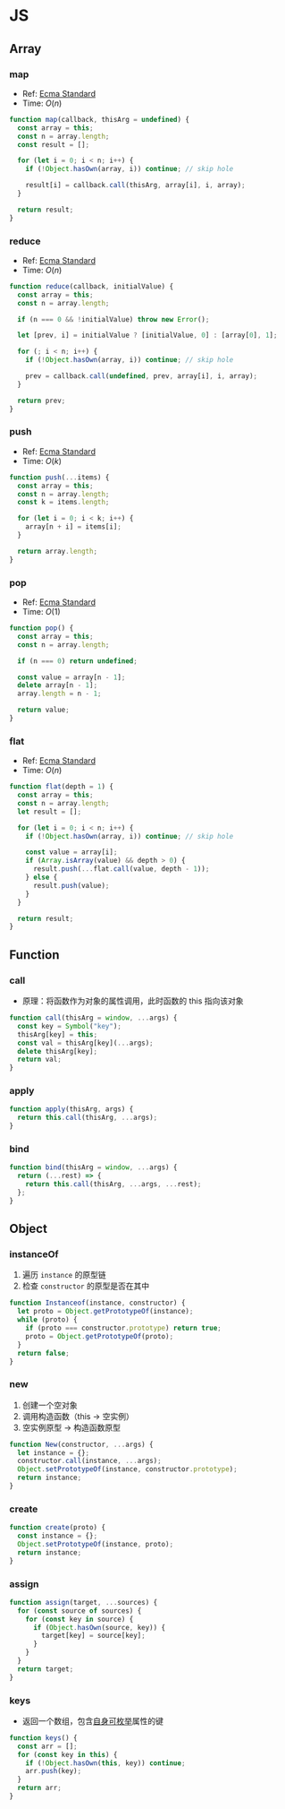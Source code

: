# JS

## Array

### map

- Ref: [Ecma Standard](https://tc39.es/ecma262/#sec-array.prototype.map)
- Time: $O(n)$

```js
function map(callback, thisArg = undefined) {
  const array = this;
  const n = array.length;
  const result = [];

  for (let i = 0; i < n; i++) {
    if (!Object.hasOwn(array, i)) continue; // skip hole

    result[i] = callback.call(thisArg, array[i], i, array);
  }

  return result;
}
```

### reduce

- Ref: [Ecma Standard](https://tc39.es/ecma262/#sec-array.prototype.reduce)
- Time: $O(n)$

```js
function reduce(callback, initialValue) {
  const array = this;
  const n = array.length;

  if (n === 0 && !initialValue) throw new Error();

  let [prev, i] = initialValue ? [initialValue, 0] : [array[0], 1];

  for (; i < n; i++) {
    if (!Object.hasOwn(array, i)) continue; // skip hole

    prev = callback.call(undefined, prev, array[i], i, array);
  }

  return prev;
}
```

### push

- Ref: [Ecma Standard](https://tc39.es/ecma262/#sec-array.prototype.push)
- Time: $O(k)$

```js
function push(...items) {
  const array = this;
  const n = array.length;
  const k = items.length;

  for (let i = 0; i < k; i++) {
    array[n + i] = items[i];
  }

  return array.length;
}
```

### pop

- Ref: [Ecma Standard](https://tc39.es/ecma262/#sec-array.prototype.pop)
- Time: $O(1)$

```js
function pop() {
  const array = this;
  const n = array.length;

  if (n === 0) return undefined;

  const value = array[n - 1];
  delete array[n - 1];
  array.length = n - 1;

  return value;
}
```

### flat

- Ref: [Ecma Standard](https://tc39.es/ecma262/#sec-array.prototype.flat)
- Time: $O(n)$

```js
function flat(depth = 1) {
  const array = this;
  const n = array.length;
  let result = [];

  for (let i = 0; i < n; i++) {
    if (!Object.hasOwn(array, i)) continue; // skip hole

    const value = array[i];
    if (Array.isArray(value) && depth > 0) {
      result.push(...flat.call(value, depth - 1));
    } else {
      result.push(value);
    }
  }

  return result;
}
```

## Function

### call

- 原理：将函数作为对象的属性调用，此时函数的 this 指向该对象

```js
function call(thisArg = window, ...args) {
  const key = Symbol("key");
  thisArg[key] = this;
  const val = thisArg[key](...args);
  delete thisArg[key];
  return val;
}
```

### apply

```js
function apply(thisArg, args) {
  return this.call(thisArg, ...args);
}
```

### bind

```js
function bind(thisArg = window, ...args) {
  return (...rest) => {
    return this.call(thisArg, ...args, ...rest);
  };
}
```

## Object

### instanceOf

1. 遍历 `instance` 的原型链
2. 检查 `constructor` 的原型是否在其中

```js
function Instanceof(instance, constructor) {
  let proto = Object.getPrototypeOf(instance);
  while (proto) {
    if (proto === constructor.prototype) return true;
    proto = Object.getPrototypeOf(proto);
  }
  return false;
}
```

### new

1. 创建一个空对象
2. 调用构造函数（this -> 空实例）
3. 空实例原型 -> 构造函数原型

```js
function New(constructor, ...args) {
  let instance = {};
  constructor.call(instance, ...args);
  Object.setPrototypeOf(instance, constructor.prototype);
  return instance;
}
```

### create

```js
function create(proto) {
  const instance = {};
  Object.setPrototypeOf(instance, proto);
  return instance;
}
```

### assign

```js
function assign(target, ...sources) {
  for (const source of sources) {
    for (const key in source) {
      if (Object.hasOwn(source, key)) {
        target[key] = source[key];
      }
    }
  }
  return target;
}
```

### keys

- 返回一个数组，包含[自身可枚举](./js/object.md/#object-property)属性的键

```js
function keys() {
  const arr = [];
  for (const key in this) {
    if (!Object.hasOwn(this, key)) continue;
    arr.push(key);
  }
  return arr;
}
```
